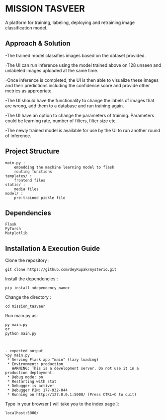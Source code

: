 # MISSION TASVEER

A platform for training, labeling, deploying and retraining image classification model.



## Approach & Solution
-The trained model classifies images based on the dataset provided. 

-The UI can run inference using the model trained above on 128 unseen and unlabeled images uploaded at the same time.

-Once inference is completed, the UI is then able to visualize these images and their predictions including the confidence score and provide other metrics as appropriate.

-The UI should have the functionality to change the labels of images that are wrong, add them to a database and run training again.

-The UI have an option to change the parameters of training. Parameters could be learning rate, number of filters, filter size etc. 

-The newly trained model is available for use by the UI to run another round of inference.

	
## Project Structure

    main.py :
        embedding the machine learning model to flask
        routing functions
    templates/ :
        frontend files
    static/ :
        media files
    model/ :
        pre-trained pickle file

## Dependencies

    Flask
    PyTorch
    Matplotlib

## Installation & Execution Guide

Clone the repository :
```
git clone https://github.com/deyRupak/mysterio.git
```
Install the dependencies :
```
pip install <dependency_name>
```
Change the directory :
```
cd mission_tasveer
```
Run main.py as:
```
py main.py
or
python main.py



- expected output
>py main.py
 * Serving Flask app "main" (lazy loading)
 * Environment: production
   WARNING: This is a development server. Do not use it in a production deployment.
 * Debug mode: on
 * Restarting with stat
 * Debugger is active!
 * Debugger PIN: 177-932-044
 * Running on http://127.0.0.1:5000/ (Press CTRL+C to quit)
```
Type in your browser [ will take you to the index page ]:
```
localhost:5000/
```
